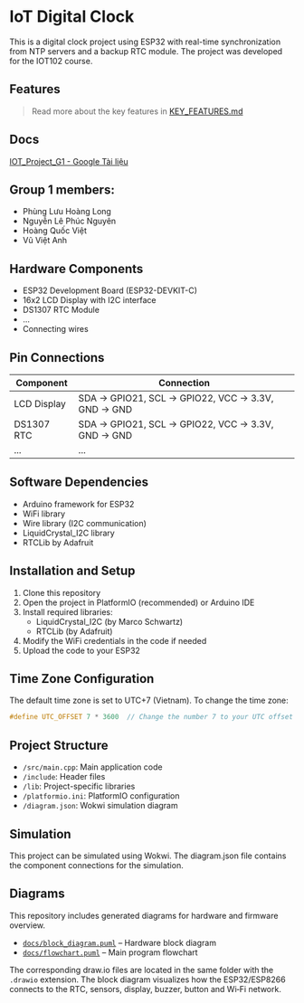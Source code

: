 # IoT Digital Clock

This is a digital clock project using ESP32 with real-time synchronization from NTP servers and a backup RTC module. The project was developed for the IOT102 course.

## Features

> Read more about the key features in [KEY_FEATURES.md](KEY_FEATURES.md)

## Docs

[IOT_Project_G1 - Google Tài liệu](https://docs.google.com/document/d/1ETpLSW7EK4e8zNShtvTOpb-vyrWY-4vWwZAHBhT7I4s/edit?usp=sharing)

## Group 1 members:

- Phùng Lưu Hoàng Long
- Nguyễn Lê Phúc Nguyên
- Hoàng Quốc Việt
- Vũ Việt Anh

<!-- - Real-time clock display on 16x2 LCD screen
- Date display (DD/MM/YY)
- Temperature display (simulated value)
- NTP synchronization when WiFi is connected
- DS1307 RTC module as backup when WiFi is unavailable
- Status LED indicator (blinks every second) -->

## Hardware Components

- ESP32 Development Board (ESP32-DEVKIT-C)
- 16x2 LCD Display with I2C interface
- DS1307 RTC Module
- ...
- Connecting wires

## Pin Connections

| Component   | Connection                                        |
| ----------- | ------------------------------------------------- |
| LCD Display | SDA → GPIO21, SCL → GPIO22, VCC → 3.3V, GND → GND |
| DS1307 RTC  | SDA → GPIO21, SCL → GPIO22, VCC → 3.3V, GND → GND |
| ...         | ...                                               |

## Software Dependencies

- Arduino framework for ESP32
- WiFi library
- Wire library (I2C communication)
- LiquidCrystal_I2C library
- RTCLib by Adafruit

## Installation and Setup

1. Clone this repository
2. Open the project in PlatformIO (recommended) or Arduino IDE
3. Install required libraries:
   - LiquidCrystal_I2C (by Marco Schwartz)
   - RTCLib (by Adafruit)
4. Modify the WiFi credentials in the code if needed
5. Upload the code to your ESP32

## Time Zone Configuration

The default time zone is set to UTC+7 (Vietnam). To change the time zone:

```cpp
#define UTC_OFFSET 7 * 3600  // Change the number 7 to your UTC offset
```

## Project Structure

- `/src/main.cpp`: Main application code
- `/include`: Header files
- `/lib`: Project-specific libraries
- `/platformio.ini`: PlatformIO configuration
- `/diagram.json`: Wokwi simulation diagram

## Simulation

This project can be simulated using Wokwi. The diagram.json file contains the component connections for the simulation.

## Diagrams

This repository includes generated diagrams for hardware and firmware overview.

- [`docs/block_diagram.puml`](docs/block_diagram.puml) – Hardware block diagram
- [`docs/flowchart.puml`](docs/flowchart.puml) – Main program flowchart

The corresponding draw.io files are located in the same folder with the `.drawio` extension.
The block diagram visualizes how the ESP32/ESP8266 connects to the RTC, sensors,
display, buzzer, button and Wi‑Fi network.


